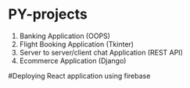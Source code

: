# PY-projects
1. Banking Application (OOPS)
2. Flight Booking Application (Tkinter)
3. Server to server/client chat Application (REST API)
4. Ecommerce Application (Django)

#Deploying React application using firebase


